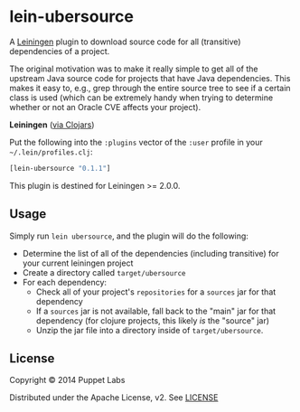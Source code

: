 # lein-ubersource

A [Leiningen](https://github.com/technomancy/leiningen) plugin to download source code for all (transitive) dependencies of a project.

The original motivation was to make it really simple to get all of the upstream Java source code for projects that have Java dependencies.  This makes it easy to, e.g., grep through the entire source tree to see if a certain class is used (which can be extremely handy when trying to determine whether or not an Oracle CVE affects your project).

__Leiningen__ ([via Clojars](https://clojars.org/lein-ubersource))

Put the following into the `:plugins` vector of the `:user` profile in your `~/.lein/profiles.clj`:

```clojure
[lein-ubersource "0.1.1"]
```

This plugin is destined for Leiningen >= 2.0.0.

## Usage

Simply run `lein ubersource`, and the plugin will do the following:

* Determine the list of all of the dependencies (including transitive) for your current leiningen project
* Create a directory called `target/ubersource`
* For each dependency:
   * Check all of your project's `repositories` for a `sources` jar for that dependency
   * If a `sources` jar is not available, fall back to the "main" jar for that dependency (for clojure projects, this likely *is* the "source" jar)
   * Unzip the jar file into a directory inside of `target/ubersource`.

## License

Copyright &copy; 2014 Puppet Labs

Distributed under the Apache License, v2.  See [LICENSE](./LICENSE)
